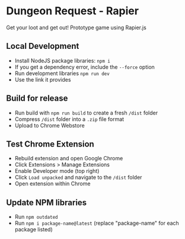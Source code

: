 # Dungeon Request - Rapier
Get your loot and get out! Prototype game using Rapier.js

## Local Development

 - Install NodeJS package libraries: `npm i`
 - If you get a dependency error, include the `--force` option
 - Run development libraries `npm run dev`
 - Use the link it provides

## Build for release

- Run build with `npm run build` to create a fresh `/dist` folder
- Compress `/dist` folder into a `.zip` file format
- Upload to Chrome Webstore

## Test Chrome Extension

- Rebuild extension and open Google Chrome
- Click Extensions > Manage Extensions
- Enable Developer mode (top right)
- Click `Load unpacked` and navigate to the `/dist` folder
- Open extension within Chrome

## Update NPM libraries

- Run `npm outdated`
- Run `npm i package-name@latest` (replace "package-name" for each package listed)